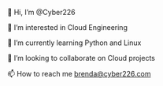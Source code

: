 👋 Hi, I’m @Cyber226

👀 I’m interested in Cloud Engineering

🌱 I’m currently learning Python and Linux

💞️ I’m looking to collaborate on Cloud projects 

📫 How to reach me brenda@cyber226.com
